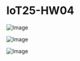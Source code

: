 ﻿# IoT25-HW04

![Image](https://github.com/user-attachments/assets/b44468a5-a8c0-4720-beb9-0b6220d2539b)

![Image](https://github.com/user-attachments/assets/aa470238-90a0-4196-92fb-d57b4e6fcf3b)

![Image](https://github.com/user-attachments/assets/36ae0607-d438-4a80-b991-eb2a424fad79)
